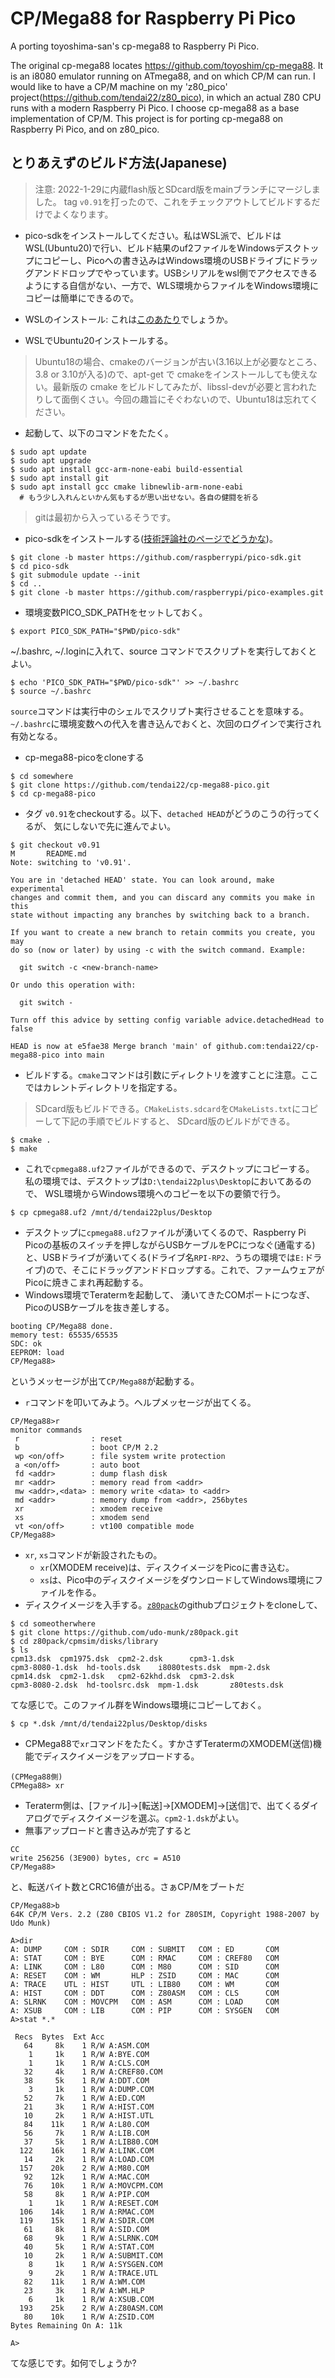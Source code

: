 # CP/Mega88 for Raspberry Pi Pico

A porting toyoshima-san's cp-mega88 to Raspberry Pi Pico.

The original cp-mega88 locates https://github.com/toyoshim/cp-mega88.  It is an i8080 emulator running on ATmega88, and on which CP/M can run.  I would like to have a CP/M machine on my 'z80_pico' project(https://github.com/tendai22/z80_pico), in which an actual Z80 CPU runs with a modern Raspberry Pi Pico.  I choose cp-mega88 as a base implementation of CP/M.  This project is for porting cp-mega88 on Raspberry Pi Pico, and on z80_pico.

## とりあえずのビルド方法(Japanese)

> 注意: 2022-1-29に内蔵flash版とSDcard版をmainブランチにマージしました。
> tag `v0.91`を打ったので、これをチェックアウトしてビルドするだけでよくなります。

* pico-sdkをインストールしてください。私はWSL派で、ビルドはWSL(Ubuntu20)で行い、ビルド結果のuf2ファイルをWindowsデスクトップにコピーし、Picoへの書き込みはWindows環境のUSBドライブにドラッグアンドドロップでやっています。USBシリアルをwsl側でアクセスできるようにする自信がない、一方で、WLS環境からファイルをWindows環境にコピーは簡単にできるので。

* WSLのインストール: これは[このあたり](https://docs.microsoft.com/ja-jp/windows/wsl/install)でしょうか。
* WSLでUbuntu20インストールする。

> Ubuntu18の場合、cmakeのバージョンが古い(3.16以上が必要なところ、3.8 or 3.10が入る)ので、apt-get で cmakeをインストールしても使えない。最新版の cmake をビルドしてみたが、libssl-devが必要と言われたりして面倒くさい。今回の趣旨にそぐわないので、Ubuntu18は忘れてください。

* 起動して、以下のコマンドをたたく。
```
$ sudo apt update
$ sudo apt upgrade
$ sudo apt install gcc-arm-none-eabi build-essential
$ sudo apt install git
$ sudo apt install gcc cmake libnewlib-arm-none-eabi
  # もう少し入れんといかん気もするが思い出せない。各自の健闘を祈る 
```
> gitは最初から入っているそうです。

* pico-sdkをインストールする([技術評論社のページでどうかな](https://gihyo.jp/admin/serial/01/ubuntu-recipe/0684?page=2))。
```
$ git clone -b master https://github.com/raspberrypi/pico-sdk.git
$ cd pico-sdk
$ git submodule update --init
$ cd ..
$ git clone -b master https://github.com/raspberrypi/pico-examples.git
```
* 環境変数PICO_SDK_PATHをセットしておく。
```
$ export PICO_SDK_PATH="$PWD/pico-sdk"
```
~/.bashrc, ~/.loginに入れて、source コマンドでスクリプトを実行しておくとよい。
```
$ echo 'PICO_SDK_PATH="$PWD/pico-sdk"' >> ~/.bashrc
$ source ~/.bashrc
```
`source`コマンドは実行中のシェルでスクリプト実行させることを意味する。
`~/.bashrc`に環境変数への代入を書き込んでおくと、次回のログインで実行され有効となる。

* cp-mega88-picoをcloneする
```
$ cd somewhere
$ git clone https://github.com/tendai22/cp-mega88-pico.git
$ cd cp-mega88-pico
```
* タグ `v0.91`をcheckoutする。以下、`detached HEAD`がどうのこうの行ってくるが、
気にしないで先に進んでよい。
```
$ git checkout v0.91
M       README.md
Note: switching to 'v0.91'.

You are in 'detached HEAD' state. You can look around, make experimental
changes and commit them, and you can discard any commits you make in this
state without impacting any branches by switching back to a branch.

If you want to create a new branch to retain commits you create, you may
do so (now or later) by using -c with the switch command. Example:

  git switch -c <new-branch-name>

Or undo this operation with:

  git switch -

Turn off this advice by setting config variable advice.detachedHead to false

HEAD is now at e5fae38 Merge branch 'main' of github.com:tendai22/cp-mega88-pico into main
```
* ビルドする。`cmake`コマンドは引数にディレクトリを渡すことに注意。ここではカレントディレクトリを指定する。

> SDcard版もビルドできる。`CMakeLists.sdcard`を`CMakeLists.txt`にコピーして下記の手順でビルドすると、
> SDcard版のビルドができる。

```
$ cmake .
$ make
```
* これで`cpmega88.uf2`ファイルができるので、デスクトップにコピーする。  
私の環境では、デスクトップは`D:\tendai22plus\Desktop`においてあるので、
WSL環境からWindows環境へのコピーを以下の要領で行う。
```
$ cp cpmega88.uf2 /mnt/d/tendai22plus/Desktop
```
* デスクトップに`cpmega88.uf2`ファイルが湧いてくるので、Raspberry Pi Picoの基板のスイッチを押しながらUSBケーブルをPCにつなぐ(通電する)と、USBドライブが湧いてくる(ドライブ名`RPI-RP2`、うちの環境では`E:`ドライブ)ので、そこにドラッグアンドドロップする。これで、ファームウェアがPicoに焼きこまれ再起動する。
* Windows環境でTeratermを起動して、 湧いてきたCOMポートにつなぎ、PicoのUSBケーブルを抜き差しする。
```
booting CP/Mega88 done.
memory test: 65535/65535
SDC: ok
EEPROM: load
CP/Mega88>
```
というメッセージが出て`CP/Mega88`が起動する。
* `r`コマンドを叩いてみよう。ヘルプメッセージが出てくる。
```
CP/Mega88>r
monitor commands
 r                : reset
 b                : boot CP/M 2.2
 wp <on/off>      : file system write protection
 a <on/off>       : auto boot
 fd <addr>        : dump flash disk
 mr <addr>        : memory read from <addr>
 mw <addr>,<data> : memory write <data> to <addr>
 md <addr>        : memory dump from <addr>, 256bytes
 xr               : xmodem receive
 xs               : xmodem send
 vt <on/off>      : vt100 compatible mode
CP/Mega88>
```
* `xr`, `xs`コマンドが新設されたもの。  
  + `xr`(XMODEM receive)は、ディスクイメージをPicoに書き込む。
  + `xs`は、Pico中のディスクイメージをダウンロードしてWindows環境にファイルを作る。
* ディスクイメージを入手する。[`z80pack`](https://github.com/udo-munk/z80pack.git)のgithubプロジェクトをcloneして、
```
$ cd someotherwhere
$ git clone https://github.com/udo-munk/z80pack.git
$ cd z80pack/cpmsim/disks/library
$ ls
cpm13.dsk  cpm1975.dsk  cpm2-2.dsk      cpm3-1.dsk
cpm3-8080-1.dsk  hd-tools.dsk    i8080tests.dsk  mpm-2.dsk
cpm14.dsk  cpm2-1.dsk   cpm2-62khd.dsk  cpm3-2.dsk  
cpm3-8080-2.dsk  hd-toolsrc.dsk  mpm-1.dsk       z80tests.dsk
```
てな感じで。このファイル群をWindows環境にコピーしておく。
```
$ cp *.dsk /mnt/d/tendai22plus/Desktop/disks
```
* CPMega88で`xr`コマンドをたたく。すかさずTeratermのXMODEM(送信)機能でディスクイメージをアップロードする。
```
(CPMega88側)
CPMega88> xr
```
* Teraterm側は、[ファイル]->[転送]->[XMODEM]->[送信]で、出てくるダイアログでディスクイメージを選ぶ。`cpm2-1.dsk`がよい。
* 無事アップロードと書き込みが完了すると
```
CC
write 256256 (3E900) bytes, crc = A510
CP/Mega88>
```
と、転送バイト数とCRC16値が出る。さぁCP/Mをブートだ
```
CP/Mega88>b
64K CP/M Vers. 2.2 (Z80 CBIOS V1.2 for Z80SIM, Copyright 1988-2007 by Udo Munk)

A>dir
A: DUMP     COM : SDIR     COM : SUBMIT   COM : ED       COM
A: STAT     COM : BYE      COM : RMAC     COM : CREF80   COM
A: LINK     COM : L80      COM : M80      COM : SID      COM
A: RESET    COM : WM       HLP : ZSID     COM : MAC      COM
A: TRACE    UTL : HIST     UTL : LIB80    COM : WM       COM
A: HIST     COM : DDT      COM : Z80ASM   COM : CLS      COM
A: SLRNK    COM : MOVCPM   COM : ASM      COM : LOAD     COM
A: XSUB     COM : LIB      COM : PIP      COM : SYSGEN   COM
A>stat *.*

 Recs  Bytes  Ext Acc
   64     8k    1 R/W A:ASM.COM
    1     1k    1 R/W A:BYE.COM
    1     1k    1 R/W A:CLS.COM
   32     4k    1 R/W A:CREF80.COM
   38     5k    1 R/W A:DDT.COM
    3     1k    1 R/W A:DUMP.COM
   52     7k    1 R/W A:ED.COM
   21     3k    1 R/W A:HIST.COM
   10     2k    1 R/W A:HIST.UTL
   84    11k    1 R/W A:L80.COM
   56     7k    1 R/W A:LIB.COM
   37     5k    1 R/W A:LIB80.COM
  122    16k    1 R/W A:LINK.COM
   14     2k    1 R/W A:LOAD.COM
  157    20k    2 R/W A:M80.COM
   92    12k    1 R/W A:MAC.COM
   76    10k    1 R/W A:MOVCPM.COM
   58     8k    1 R/W A:PIP.COM
    1     1k    1 R/W A:RESET.COM
  106    14k    1 R/W A:RMAC.COM
  119    15k    1 R/W A:SDIR.COM
   61     8k    1 R/W A:SID.COM
   68     9k    1 R/W A:SLRNK.COM
   40     5k    1 R/W A:STAT.COM
   10     2k    1 R/W A:SUBMIT.COM
    8     1k    1 R/W A:SYSGEN.COM
    9     2k    1 R/W A:TRACE.UTL
   82    11k    1 R/W A:WM.COM
   23     3k    1 R/W A:WM.HLP
    6     1k    1 R/W A:XSUB.COM
  193    25k    2 R/W A:Z80ASM.COM
   80    10k    1 R/W A:ZSID.COM
Bytes Remaining On A: 11k

A>
```
てな感じです。如何でしょうか?
